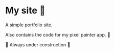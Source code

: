 # My site :tada:

A simple portfolio site.

Also contains the code for my pixel painter app. :art:

:construction: Always under construction :wrench:

